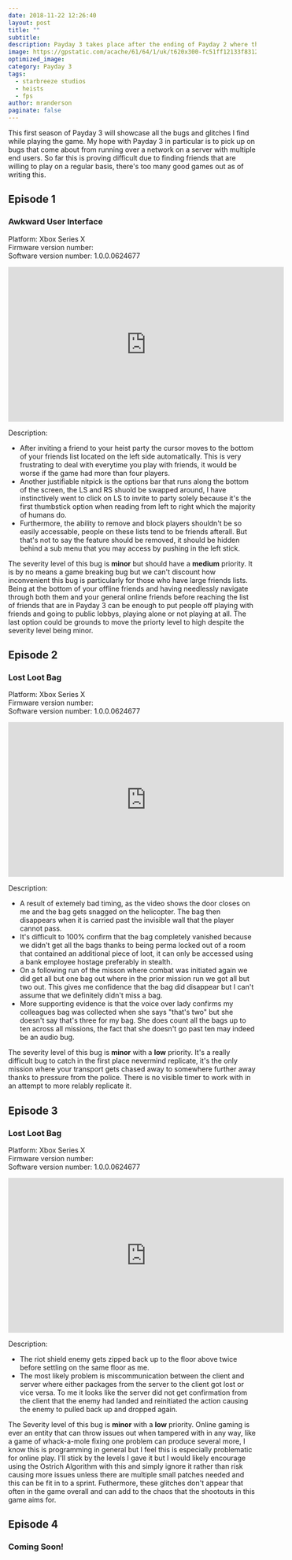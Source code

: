 ```yaml
---
date: 2018-11-22 12:26:40
layout: post
title: ""
subtitle: 
description: Payday 3 takes place after the ending of Payday 2 where the Payday Gang went separate ways and left their lives of crime, but being double-crossed and losing all of their money causes the Payday Gang to return to the life of crime.
image: https://gpstatic.com/acache/61/64/1/uk/t620x300-fc51ff12133f83121b596031562084e9.jpg
optimized_image: 
category: Payday 3
tags:
  - starbreeze studios
  - heists
  - fps
author: mranderson
paginate: false
---
```


This first season of Payday 3 will showcase all the bugs and glitches I find while playing the game. My hope with Payday 3 in particular is to pick up on bugs that come about from running over a network on a server with multiple end users. So far this is proving difficult due to finding friends that are willing to play on a regular basis, there's too many good games out as of writing this.

## Episode 1
### Awkward User Interface
Platform: Xbox Series X <br>
Firmware version number: <br>
Software version number: 1.0.0.0624677 <br>

<iframe width="560" height="315" src="https://www.youtube.com/embed/xWCbKr2Djpc?si=GWZxKdO60jWDcyH5" title="YouTube video player" frameborder="0" allow="accelerometer; autoplay; clipboard-write; encrypted-media; gyroscope; picture-in-picture; web-share" allowfullscreen></iframe>

Description:
* After inviting a friend to your heist party the cursor moves to the bottom of your friends list located on the left side automatically. This is very frustrating to deal with everytime you play with friends, it would be worse if the game had more than four players.
* Another justifiable nitpick is the options bar that runs along the bottom of the screen, the LS and RS shuold be swapped around, I have instinctively went to click on LS to invite to party solely because it's the first thumbstick option when reading from left to right which the majority of humans do.
* Furthermore, the ability to remove and block players shouldn't be so easily accessable, people on these lists tend to be friends afterall. But that's not to say the feature should be removed, it should be hidden behind a sub menu that you may access by pushing in the left stick. 

The severity level of this bug is **minor** but should have a **medium** priority. It is by no means a game breaking bug but we can't discount how inconvenient this bug is particularly for those who have large friends lists. Being at the bottom of your offline friends and having needlessly navigate through both them and your general online friends before reaching the list of friends that are in Payday 3 can be enough to put people off playing with friends and going to public lobbys, playing alone or not playing at all. The last option could be grounds to move the priorty level to high despite the severity level being minor.



## Episode 2
### Lost Loot Bag
Platform: Xbox Series X <br>
Firmware version number: <br>
Software version number: 1.0.0.0624677 <br>

<iframe width="560" height="315" src="https://www.youtube.com/embed/93fXeVJI1bo?si=vLwDTrsi_uxxSF2I" title="YouTube video player" frameborder="0" allow="accelerometer; autoplay; clipboard-write; encrypted-media; gyroscope; picture-in-picture; web-share" allowfullscreen></iframe>


Description:
* A result of extemely bad timing, as the video shows the door closes on me and the bag gets snagged on the helicopter. The bag then disappears when it is carried past the invisible wall that the player cannot pass.
* It's difficult to 100% confirm that the bag completely vanished because we didn't get all the bags thanks to being perma locked out of a room that contained an additional piece of loot, it can only be accessed using a bank employee hostage preferably in stealth.
* On a following run of the misson where combat was initiated again we did get all but one bag out where in the prior mission run we got all but two out. This gives me confidence that the bag did disappear but I can't assume that we definitely didn't miss a bag. 
* More supporting evidence is that the voice over lady confirms my colleagues bag was collected when she says "that's two" but she doesn't say that's three for my bag. She does count all the bags up to ten across all missions, the fact that she doesn't go past ten may indeed be an audio bug.

The severity level of this bug is **minor** with a **low** priority. It's a really difficult bug to catch in the first place nevermind replicate, it's the only mission where your transport gets chased away to somewhere further away thanks to pressure from the police. There is no visible timer to work with in an attempt to more relably replicate it.



## Episode 3
### Lost Loot Bag
Platform: Xbox Series X <br>
Firmware version number: <br>
Software version number: 1.0.0.0624677 <br>

<iframe width="560" height="315" src="https://www.youtube.com/embed/K9Bj8Iw3u5I?si=x_skM-IKAyqAg33k" title="YouTube video player" frameborder="0" allow="accelerometer; autoplay; clipboard-write; encrypted-media; gyroscope; picture-in-picture; web-share" allowfullscreen></iframe>


Description:
* The riot shield enemy gets zipped back up to the floor above twice before settling on the same floor as me. 
* The most likely problem is miscommunication between the client and server where either packages from the server to the client got lost or vice versa. To me it looks like the server did not get confirmation from the client that the enemy had landed and reinitiated the action causing the enemy to pulled back up and dropped again.

The Severity level of this bug is **minor** with a **low** priority. Online gaming is ever an entity that can throw issues out when tampered with in any way, like a game of whack-a-mole fixing one problem can produce several more, I know this is programming in general but I feel this is especially problematic for online play. I'll stick by the levels I gave it but I would likely encourage using the Ostrich Algorithm with this and simply ignore it rather than risk causing more issues unless there are multiple small patches needed and this can be fit in to a sprint. Futhermore, these glitches don't appear that often in the game overall and can add to the chaos that the shootouts in this game aims for.



## Episode 4
### Coming Soon!